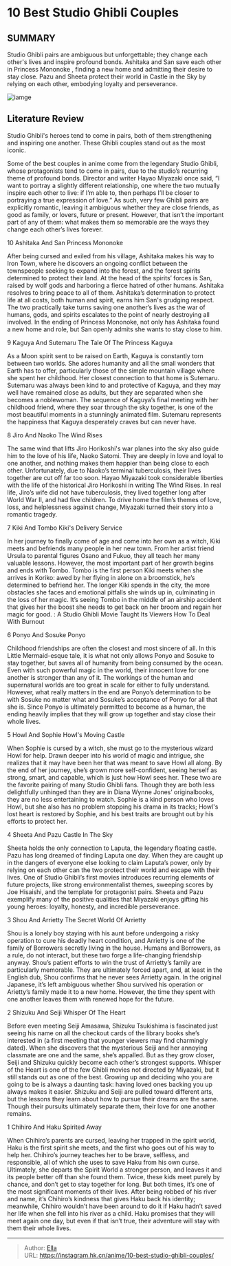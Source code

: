 # 10 Best Studio Ghibli Couples


## SUMMARY 


Studio Ghibli
 pairs are ambiguous but unforgettable; they change each other&#39;s lives and inspire profound bonds. 
 Ashitaka and San save each other in 
Princess Mononoke
, finding a new home and admitting their desire to stay close. 
 Pazu and Sheeta protect their world in
 Castle in the Sky
 by relying on each other, embodying loyalty and perseverance. 

![iamge](https://static1.srcdn.com/wordpress/wp-content/uploads/2023/11/mixcollage-17-nov-2023-12-50-am-9452.jpg)

## Literature Review

Studio Ghibli&#39;s heroes tend to come in pairs, both of them strengthening and inspiring one another. These Ghibli couples stand out as the most iconic.




Some of the best couples in anime come from the legendary Studio Ghibli, whose protagonists tend to come in pairs, due to the studio’s recurring theme of profound bonds. Director and writer Hayao Miyazaki once said, “I want to portray a slightly different relationship, one where the two mutually inspire each other to live: if I’m able to, then perhaps I’ll be closer to portraying a true expression of love.”
As such, very few Ghibli pairs are explicitly romantic, leaving it ambiguous whether they are close friends, as good as family, or lovers, future or present. However, that isn’t the important part of any of them: what makes them so memorable are the ways they change each other’s lives forever.









 








 10  Ashitaka And San 
Princess Mononoke
        

After being cursed and exiled from his village, Ashitaka makes his way to Iron Town, where he discovers an ongoing conflict between the townspeople seeking to expand into the forest, and the forest spirits determined to protect their land. At the head of the spirits’ forces is San, raised by wolf gods and harboring a fierce hatred of other humans. Ashitaka resolves to bring peace to all of them.
Ashitaka’s determination to protect life at all costs, both human and spirit, earns him San&#39;s grudging respect. The two practically take turns saving one another’s lives as the war of humans, gods, and spirits escalates to the point of nearly destroying all involved. In the ending of Princess Mononoke, not only has Ashitaka found a new home and role, but San openly admits she wants to stay close to him.





 9  Kaguya And Sutemaru 
The Tale Of The Princess Kaguya


As a Moon spirit sent to be raised on Earth, Kaguya is constantly torn between two worlds. She adores humanity and all the small wonders that Earth has to offer, particularly those of the simple mountain village where she spent her childhood. Her closest connection to that home is Sutemaru.
Sutemaru was always been kind to and protective of Kaguya, and they may well have remained close as adults, but they are separated when she becomes a noblewoman. The sequence of Kaguya’s final meeting with her childhood friend, where they soar through the sky together, is one of the most beautiful moments in a stunningly animated film. Sutemaru represents the happiness that Kaguya desperately craves but can never have.





 8  Jiro And Naoko 
The Wind Rises
        

The same wind that lifts Jiro Horikoshi&#39;s war planes into the sky also guide him to the love of his life, Naoko Satomi. They are deeply in love and loyal to one another, and nothing makes them happier than being close to each other. Unfortunately, due to Naoko’s terminal tuberculosis, their lives together are cut off far too soon.
Hayao Miyazaki took considerable liberties with the life of the historical Jiro Horikoshi in writing The Wind Rises. In real life, Jiro’s wife did not have tuberculosis, they lived together long after World War II, and had five children. To drive home the film’s themes of love, loss, and helplessness against change, Miyazaki turned their story into a romantic tragedy.





 7  Kiki And Tombo 
Kiki&#39;s Delivery Service
        

In her journey to finally come of age and come into her own as a witch, Kiki meets and befriends many people in her new town. From her artist friend Ursula to parental figures Osano and Fukuo, they all teach her many valuable lessons. However, the most important part of her growth begins and ends with Tombo.
Tombo is the first person Kiki meets when she arrives in Koriko: awed by her flying in alone on a broomstick, he’s determined to befriend her. The longer Kiki spends in the city, the more obstacles she faces and emotional pitfalls she winds up in, culminating in the loss of her magic. It’s seeing Tombo in the middle of an airship accident that gives her the boost she needs to get back on her broom and regain her magic for good.
 : A Studio Ghibli Movie Taught Its Viewers How To Deal With Burnout





 6  Ponyo And Sosuke 
Ponyo


 







Childhood friendships are often the closest and most sincere of all. In this Little Mermaid-esque tale, it is what not only allows Ponyo and Sosuke to stay together, but saves all of humanity from being consumed by the ocean. Even with such powerful magic in the world, their innocent love for one another is stronger than any of it.
The workings of the human and supernatural worlds are too great in scale for either to fully understand. However, what really matters in the end are Ponyo’s determination to be with Sosuke no matter what and Sosuke’s acceptance of Ponyo for all that she is. Since Ponyo is ultimately permitted to become as a human, the ending heavily implies that they will grow up together and stay close their whole lives.





 5  Howl And Sophie 
Howl&#39;s Moving Castle


 







When Sophie is cursed by a witch, she must go to the mysterious wizard Howl for help. Drawn deeper into his world of magic and intrigue, she realizes that it may have been her that was meant to save Howl all along. By the end of her journey, she’s grown more self-confident, seeing herself as strong, smart, and capable, which is just how Howl sees her.
These two are the favorite pairing of many Studio Ghibli fans. Though they are both less delightfully unhinged than they are in Diana Wynne Jones’ originalbooks, they are no less entertaining to watch. Sophie is a kind person who loves Howl, but she also has no problem stopping his drama in its tracks; Howl&#39;s lost heart is restored by Sophie, and his best traits are brought out by his efforts to protect her.





 4  Sheeta And Pazu 
Castle In The Sky
        

Sheeta holds the only connection to Laputa, the legendary floating castle. Pazu has long dreamed of finding Laputa one day. When they are caught up in the dangers of everyone else looking to claim Laputa’s power, only by relying on each other can the two protect their world and escape with their lives.
One of Studio Ghibli’s first movies introduces recurring elements of future projects, like strong environmentalist themes, sweeping scores by Joe Hisaishi, and the template for protagonist pairs. Sheeta and Pazu exemplify many of the positive qualities that Miyazaki enjoys gifting his young heroes: loyalty, honesty, and incredible perseverance.





 3  Shou And Arrietty 
The Secret World Of Arrietty
        

Shou is a lonely boy staying with his aunt before undergoing a risky operation to cure his deadly heart condition, and Arrietty is one of the family of Borrowers secretly living in the house. Humans and Borrowers, as a rule, do not interact, but these two forge a life-changing friendship anyway. Shou’s patient efforts to win the trust of Arrietty’s family are particularly memorable.
They are ultimately forced apart, and, at least in the English dub, Shou confirms that he never sees Arrietty again. In the original Japanese, it’s left ambiguous whether Shou survived his operation or Arietty’s family made it to a new home. However, the time they spent with one another leaves them with renewed hope for the future.





 2  Shizuku And Seiji 
Whisper Of The Heart
        

Before even meeting Seiji Amasawa, Shizuku Tsukishima is fascinated just seeing his name on all the checkout cards of the library books she’s interested in (a first meeting that younger viewers may find charmingly dated). When she discovers that the mysterious Seiji and her annoying classmate are one and the same, she’s appalled. But as they grow closer, Seiji and Shizuku quickly become each other’s strongest supports.
Whisper of the Heart is one of the few Ghibli movies not directed by Miyazaki, but it still stands out as one of the best. Growing up and deciding who you are going to be is always a daunting task: having loved ones backing you up always makes it easier. Shizuku and Seiji are pulled toward different arts, but the lessons they learn about how to pursue their dreams are the same. Though their pursuits ultimately separate them, their love for one another remains.





 1  Chihiro And Haku 
Spirited Away
        

When Chihiro’s parents are cursed, leaving her trapped in the spirit world, Haku is the first spirit she meets, and the first who goes out of his way to help her. Chihiro’s journey teaches her to be brave, selfless, and responsible, all of which she uses to save Haku from his own curse. Ultimately, she departs the Spirit World a stronger person, and leaves it and its people better off than she found them.
Twice, these kids meet purely by chance, and don’t get to stay together for long. But both times, it’s one of the most significant moments of their lives. After being robbed of his river and name, it’s Chihiro’s kindness that gives Haku back his identity; meanwhile, Chihiro wouldn’t have been around to do it if Haku hadn’t saved her life when she fell into his river as a child. Haku promises that they will meet again one day, but even if that isn’t true, their adventure will stay with them their whole lives.

---

> Author: [Ella](https://instagram.hk.cn/)  
> URL: https://instagram.hk.cn/anime/10-best-studio-ghibli-couples/  

